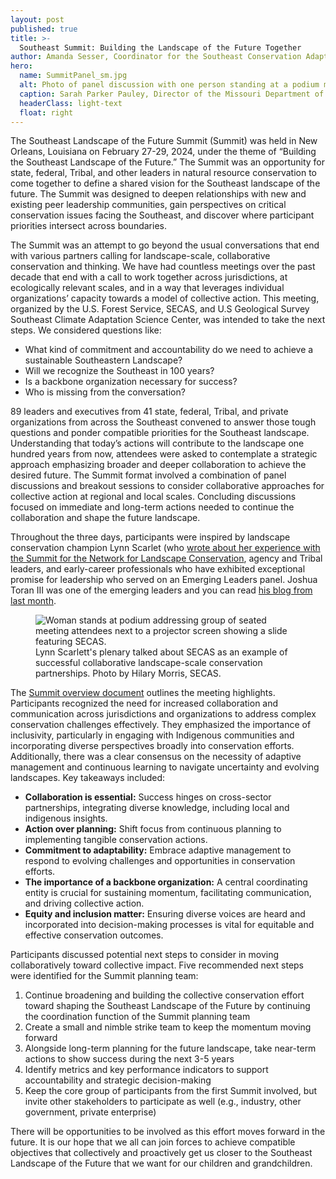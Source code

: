 ```yaml
---
layout: post
published: true
title: >-
  Southeast Summit: Building the Landscape of the Future Together
author: Amanda Sesser, Coordinator for the Southeast Conservation Adaptation Strategy
hero:
  name: SummitPanel_sm.jpg
  alt: Photo of panel discussion with one person standing at a podium moderating, and 7 panelists seated to their left on a small stage. 
  caption: Sarah Parker Pauley, Director of the Missouri Department of Conservation, moderates a leadership panel discussion at the Southeast Summit. Photo by Hilary Morris, SECAS.
  headerClass: light-text
  float: right
---
```

The Southeast Landscape of the Future Summit (Summit) was held in New Orleans, Louisiana on February 27-29, 2024, under the theme of “Building the Southeast Landscape of the Future.” The Summit was an opportunity for state, federal, Tribal, and other leaders in natural resource conservation to come together to define a shared vision for the Southeast landscape of the future. The Summit was designed to deepen relationships with new and existing peer leadership communities, gain perspectives on critical conservation issues facing the Southeast, and discover where participant priorities intersect across boundaries.<!--more--> 

The Summit was an attempt to go beyond the usual conversations that end with various partners calling for landscape-scale, collaborative conservation and thinking. We have had countless meetings over the past decade that end with a call to work together across jurisdictions, at ecologically relevant scales, and in a way that leverages individual organizations’ capacity towards a model of collective action. This meeting, organized by the U.S. Forest Service, SECAS, and U.S Geological Survey Southeast Climate Adaptation Science Center, was intended to take the next steps. We considered questions like: 
- What kind of commitment and accountability do we need to achieve a sustainable Southeastern Landscape? 
- Will we recognize the Southeast in 100 years? 
- Is a backbone organization necessary for success?
- Who is missing from the conversation?

89 leaders and executives from 41 state, federal, Tribal, and private organizations from across the Southeast convened to answer those tough questions and ponder compatible priorities for the Southeast landscape. Understanding that today’s actions will contribute to the landscape one hundred years from now, attendees were asked to contemplate a strategic approach emphasizing broader and deeper collaboration to achieve the desired future. The Summit format involved a combination of panel discussions and breakout sessions to consider collaborative approaches for collective action at regional and local scales. Concluding discussions focused on immediate and long-term actions needed to continue the collaboration and shape the future landscape.

Throughout the three days, participants were inspired by landscape conservation champion Lynn Scarlet (who [wrote about her experience with the Summit for the Network for Landscape Conservation](https://landscapeconservation.org/knowledge-center/stories/landscapes-of-the-future-enhancing-collaborative-action/), agency and Tribal leaders, and early-career professionals who have exhibited exceptional promise for leadership who served on an Emerging Leaders panel. Joshua Toran III was one of the emerging leaders and you can read [his blog from last month](https://secassoutheast.org/2024/03/20/Emerging-Leaders-Reflections-on-the-Southeast-Landscape-of-the-Future-Summit.html). 

<figure>
  <img src="http://secassoutheast.org/images/LynnPlenary_sm.jpg" alt="Woman stands at podium addressing group of seated meeting attendees next to a projector screen showing a slide featuring SECAS."/>
  <figcaption>Lynn Scarlett's plenary talked about SECAS as an example of successful collaborative landscape-scale conservation partnerships. Photo by Hilary Morris, SECAS. </figcaption>
</figure>

The [Summit overview document](https://secassoutheast.org/pdf/Summit_Overview_with_Org_list.pdf) outlines the meeting highlights. Participants recognized the need for increased collaboration and communication across jurisdictions and organizations to address complex conservation challenges effectively. They emphasized the importance of inclusivity, particularly in engaging with Indigenous communities and incorporating diverse perspectives broadly into conservation efforts. Additionally, there was a clear consensus on the necessity of adaptive management and continuous learning to navigate uncertainty and evolving landscapes. Key takeaways included:

- **Collaboration is essential:** Success hinges on cross-sector partnerships, integrating diverse knowledge, including local and indigenous insights. 
- **Action over planning:** Shift focus from continuous planning to implementing tangible conservation actions. 
- **Commitment to adaptability:** Embrace adaptive management to respond to evolving challenges and opportunities in conservation efforts. 
- **The importance of a backbone organization:** A central coordinating entity is crucial for sustaining momentum, facilitating communication, and driving collective action. 
- **Equity and inclusion matter:** Ensuring diverse voices are heard and incorporated into decision-making processes is vital for equitable and effective conservation outcomes. 

Participants discussed potential next steps to consider in moving collaboratively toward collective impact. Five recommended next steps were identified for the Summit planning team:  
1.	Continue broadening and building the collective conservation effort toward shaping the Southeast Landscape of the Future by continuing the coordination function of the Summit planning team
2.	Create a small and nimble strike team to keep the momentum moving forward
3.	Alongside long-term planning for the future landscape, take near-term actions to show success during the next 3-5 years
4.	Identify metrics and key performance indicators to support accountability and strategic decision-making
5.	Keep the core group of participants from the first Summit involved, but invite other stakeholders to participate as well (e.g., industry, other government, private enterprise) 

There will be opportunities to be involved as this effort moves forward in the future. It is our hope that we all can join forces to achieve compatible objectives that collectively and proactively get us closer to the Southeast Landscape of the Future that we want for our children and grandchildren.
